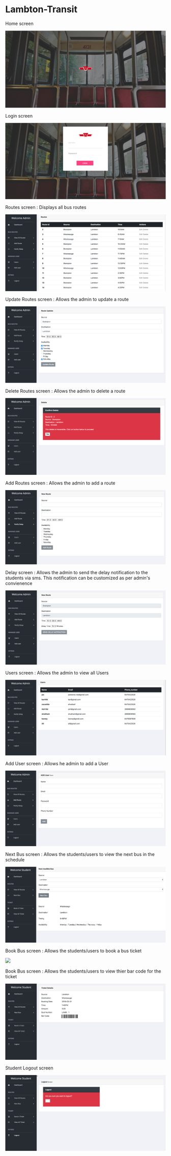 # Lambton-Transit
<p>Home screen</p>
<img src="screenshots/TransitHome.png" />
<p>Login screen</p>
<img src="screenshots/Login.png" />
<p>Routes screen : Displays all bus routes</p>
<img src="screenshots/Routes.png" />
<p>Update Routes screen : Allows the admin to update a route</p>
<img src="screenshots/UpdateRoute.png" />
<p>Delete Routes screen : Allows the admin to delete a route</p>
<img src="screenshots/DeleteRoute.png" />
<p>Add Routes screen : Allows the admin to add a route</p>
<img src="screenshots/AddRoute.png" />
<p>Delay screen : Allows the admin to send the delay notification to the students via sms. This notification can be customized as per admin's convienence</p>
<img src="screenshots/Delay.png" />
<p>Users screen : Allows the admin to view all Users</p>
<img src="screenshots/AllUsers.png" />
<p>Add User screen : Allows he admin to add a User</p>
<img src="screenshots/AddUser.png" />

<p>Next Bus screen : Allows the students/users to view the next bus in the schedule</p>
<img src="screenshots/NextBus.png" />
<p>Book Bus screen : Allows the students/users to book a bus ticket</p>
<img src="screenshots/BookTlcket1.png" />
<p>Book Bus screen : Allows the students/users to view thier bar code for the ticket</p>
<img src="screenshots/BookTicket2.png" />

<p>Student Logout screen</p>
<img src="screenshots/Student_Logout.png" />

